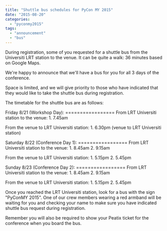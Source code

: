 ```yaml
---
title: "Shuttle bus schedules for PyCon MY 2015"
date: "2015-08-20"
categories: 
  - "pyconmy2015"
tags: 
  - "announcement"
  - "bus"
---
```


During registration, some of you requested for a shuttle bus from the Universiti LRT station to the venue. It can be quite a walk: 36 minutes based on Google Maps.

We're happy to announce that we'll have a bus for you for all 3 days of the conference.

Space is limited, and we will give priority to those who have indicated that they would like to take the shuttle bus during registration.

The timetable for the shuttle bus are as follows:

Friday 8/21 (Workshop Day): ================= From LRT Universiti station to the venue: 1. 7.45am

From the venue to LRT Universiti station: 1. 6.30pm (venue to LRT Universiti station)

Saturday 8/22 (Conference Day 1): ================= From LRT Universiti station to the venue: 1. 8.45am 2. 9.15am

From the venue to LRT Universiti station: 1. 5.15pm 2. 5.45pm

Sunday 8/23 (Conference Day 2): ================= From LRT Universiti station to the venue: 1. 8.45am 2. 9.15am

From the venue to LRT Universiti station: 1. 5.15pm 2. 5.45pm

Once you reached the LRT Universiti station, look for a bus with the sign "PyConMY 2015". One of our crew members wearing a red armband will be waiting for you and checking your name to make sure you have indicated shuttle bus request during registration.

Remember you will also be required to show your Peatix ticket for the conference when you board the bus.
